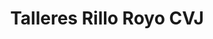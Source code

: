 ---
title: "Talleres Rillo Royo CVJ"
url: /perales-del-alfambra/talleres-rillo-royo-cvj/
shop: Autowerkstatt
---